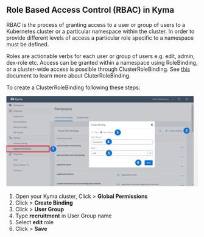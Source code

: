## Role Based Access Control (RBAC) in Kyma

RBAC is the process of granting access to a user or group of users to a Kubernetes cluster or a particular namespace within the cluster. 
In order to provide different levels of access a particular role specific to a namespace must be defined.

Roles are actionable verbs for each user or group of users e.g. edit, admin, dex-role etc. Access can be granted within a namespace 
using RoleBinding, or a cluster-wide access is possible through ClusterRoleBinding. 
See [this](https://kyma-project.io/docs/components/security/#overview-overview) document to learn more about CluterRoleBinding.

To create a ClusterRoleBinding following these steps:

![ClusterRoleBinding](https://github.com/SaraZahid/intern-interview-task-kyma/blob/master/task/assets/screenshot-clusterrolebinding.png)

1. Open your Kyma cluster, Click > **Global Permissions**
2. Click > **Create Binding**
3. Click > **User Group**
4. Type **recruitment** in User Group name
5. Select **edit** role 
6. Click > **Save**
